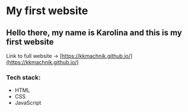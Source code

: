 # My first website

## Hello there, my name is Karolina and this is my first website 


Link to full website -> [https://kkmachnik.github.io/](https://kkmachnik.github.io/)


### Tech stack:
- HTML
- CSS
- JavaScript

